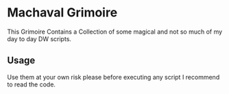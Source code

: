# Machaval Grimoire
This Grimoire Contains a Collection of some magical and not so much of my day to day DW scripts.

## Usage

Use them at your own risk please before executing any script I recommend to read the code.
